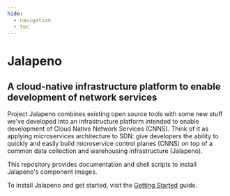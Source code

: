 ```yaml
---
hide:
  - navigation
  - toc
---
```

# Jalapeno

## A cloud-native infrastructure platform to enable development of network services

Project Jalapeno combines existing open source tools with some new stuff we've developed into an infrastructure platform intended to enable development of Cloud Native Network Services (CNNS).  Think of it as applying microservices architecture to SDN: give developers the ability to quickly and easily build microservice control planes (CNNS) on top of a common data collection and warehousing infrastructure (Jalapeno).

This repository provides documentation and shell scripts to install Jalapeno's component images.

To install Jalapeno and get started, visit the [Getting Started](Getting-Started.md) guide.
